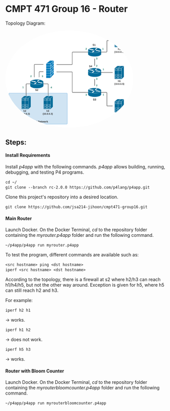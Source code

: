 # CMPT 471 Group 16 - Router

Topology Diagram:

<kbd>
<img src="Diagram.png" alt="Network Topology" width="400" style="border-radius:50%" />
</kbd>

## Steps:

#### Install Requirements
Install *p4app* with the following commands. *p4app* allows building, running, debugging, and testing P4 programs.
```
cd ~/
git clone --branch rc-2.0.0 https://github.com/p4lang/p4app.git
```
Clone this project's repository into a desired location.
```
git clone https://github.com/jsa214-jihoon/cmpt471-group16.git
```
#### Main Router
Launch Docker.
On the Docker Terminal, *cd* to the repository folder containing the *myrouter.p4app* folder and run the following command.
```
~/p4app/p4app run myrouter.p4app
```
To test the program, different commands are available such as:
```
<src hostname> ping <dst hostname>
iperf <src hostname> <dst hostname>
```


According to the topology, there is a firewall at s2 where h2/h3 can reach h1/h4/h5, but not the other way around. Exception is given for h5, where h5 can still reach h2 and h3.

For example:
```
iperf h2 h1
```
-> works.
```
iperf h1 h2
```
-> does not work.
```
iperf h5 h3
```
-> works.


#### Router with Bloom Counter
Launch Docker.
On the Docker Terminal, *cd* to the repository folder containing the *myrouterbloomcounter.p4app* folder and run the following command.
```
~/p4app/p4app run myrouterbloomcounter.p4app
```
